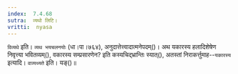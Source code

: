 ```yaml
---
index:  7.4.68
sutra:  व्यथो लिटि।
vritti:  nyasa
---
```


`विव्यथे` इति। `व्यथ भयचलनयोः` (धा।पा।७६४), अनुदात्तेत्त्वादात्मनेपदम्()। अथ यकारस्य हलादिशेषेण निवृत्त्या भवितव्यम्(), वकारस्य सम्प्रसारणेन? इति कस्यचिद्भ्रान्तिः स्यात्(), अतस्तां निराकर्त्तुमाह--`यकारस्य` इत्यादि। 
`वाव्यथ्यते` इति। यङ्()॥
